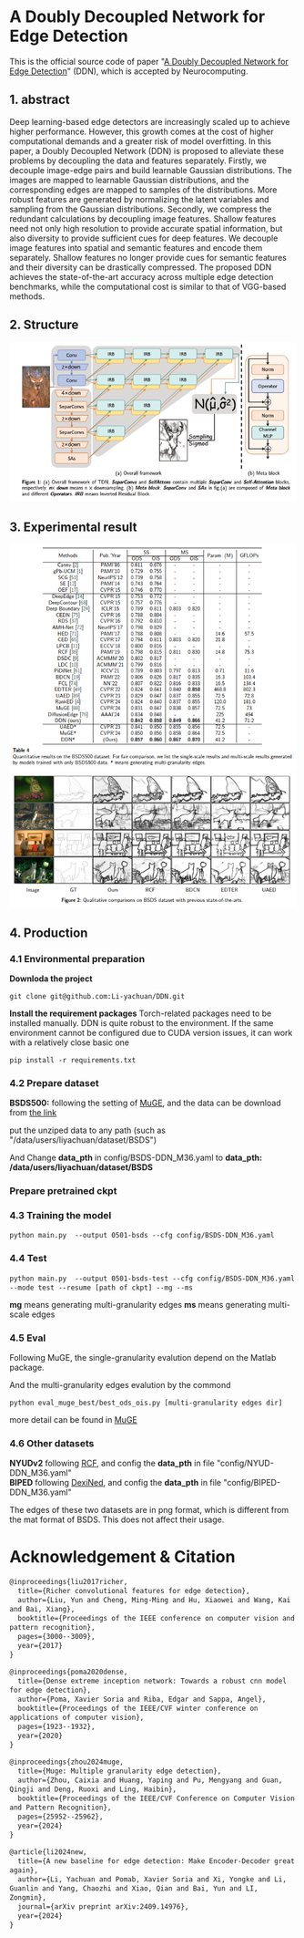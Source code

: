 # A Doubly Decoupled Network for Edge Detection
This is the official source code of paper "[A Doubly Decoupled Network for Edge Detection](https://www.sciencedirect.com/science/article/pii/S0925231225001146)" (DDN), which is accepted by Neurocomputing.

## 1. abstract
Deep learning-based edge detectors are increasingly scaled up to achieve higher performance. However, this growth comes at the cost of higher computational demands and a greater risk of
model overfitting. In this paper, a Doubly Decoupled Network (DDN) is proposed to alleviate these problems by decoupling the data and features separately. Firstly, we decouple image-edge pairs and
build learnable Gaussian distributions. The images are mapped to learnable Gaussian distributions, and the corresponding edges are mapped to samples of the distributions. More robust features are
generated by normalizing the latent variables and sampling from the Gaussian distributions. Secondly, we compress the redundant calculations by decoupling image features. Shallow features need not only
high resolution to provide accurate spatial information, but also diversity to provide sufficient cues for deep features. We decouple image features into spatial and semantic features and encode them
separately. Shallow features no longer provide cues for semantic features and their diversity can be drastically compressed. The proposed DDN achieves the state-of-the-art accuracy across multiple
edge detection benchmarks, while the computational cost is similar to that of VGG-based methods.


## 2. Structure
![Sructure of DDN](helper/struct.png)

## 3. Experimental result

![Result on BSDS](helper/bsds.png)
![Vis on BSDS](helper/vis_bsds.png)


## 4. Production

### 4.1 Environmental preparation
**Downloda the project**
```angular2html
git clone git@github.com:Li-yachuan/DDN.git
```
**Install the requirement packages**
Torch-related packages need to be installed manually.
DDN is quite robust to the environment. If the same environment cannot be configured due to CUDA version issues, it can work with a relatively close basic one

```angular2html
pip install -r requirements.txt
```

### 4.2 Prepare dataset

**BSDS500:** following the setting of [MuGE](https://github.com/ZhouCX117/UAED_MuGE),
and the data can be download from [the link](https://drive.google.com/file/d/1iB2aUKTjDK0URbvUXbXBKBYAROftRKwX/view?usp=sharing)

put the unziped data to any path (such as "/data/users/liyachuan/dataset/BSDS")

And Change **data_pth** in config/BSDS-DDN_M36.yaml to **data_pth: /data/users/liyachuan/dataset/BSDS**

### Prepare pretrained ckpt


### 4.3 Training the model 
```angular2html
python main.py  --output 0501-bsds --cfg config/BSDS-DDN_M36.yaml
```
### 4.4 Test
```angular2html
python main.py  --output 0501-bsds-test --cfg config/BSDS-DDN_M36.yaml --mode test --resume [path of ckpt] --mg --ms
```
**mg** means generating multi-granularity edges
**ms** means generating multi-scale edges

### 4.5 Eval

Following MuGE, the single-granularity evalution depend on the Matlab package.

And the multi-granularity edges evalution by the commond
```angular2html
python eval_muge_best/best_ods_ois.py [multi-granularity edges dir]
```
more detail can be found in [MuGE](https://github.com/ZhouCX117/UAED_MuGE)

### 4.6 Other datasets
**NYUDv2** following [RCF](https://github.com/yun-liu/RCF), and config the **data_pth** in file "config/NYUD-DDN_M36.yaml"  
**BIPED** following [DexiNed](https://github.com/xavysp/DexiNed), and config the **data_pth** in file "config/BIPED-DDN_M36.yaml"

The edges of these two datasets are in png format, which is different from the mat format of BSDS. This does not affect their usage.

# Acknowledgement & Citation

```angular2html
@inproceedings{liu2017richer,
  title={Richer convolutional features for edge detection},
  author={Liu, Yun and Cheng, Ming-Ming and Hu, Xiaowei and Wang, Kai and Bai, Xiang},
  booktitle={Proceedings of the IEEE conference on computer vision and pattern recognition},
  pages={3000--3009},
  year={2017}
}
```

```angular2html
@inproceedings{poma2020dense,
  title={Dense extreme inception network: Towards a robust cnn model for edge detection},
  author={Poma, Xavier Soria and Riba, Edgar and Sappa, Angel},
  booktitle={Proceedings of the IEEE/CVF winter conference on applications of computer vision},
  pages={1923--1932},
  year={2020}
}
```
```
@inproceedings{zhou2024muge,
  title={Muge: Multiple granularity edge detection},
  author={Zhou, Caixia and Huang, Yaping and Pu, Mengyang and Guan, Qingji and Deng, Ruoxi and Ling, Haibin},
  booktitle={Proceedings of the IEEE/CVF Conference on Computer Vision and Pattern Recognition},
  pages={25952--25962},
  year={2024}
}
```

```
@article{li2024new,
  title={A new baseline for edge detection: Make Encoder-Decoder great again},
  author={Li, Yachuan and Pomab, Xavier Soria and Xi, Yongke and Li, Guanlin and Yang, Chaozhi and Xiao, Qian and Bai, Yun and LI, Zongmin},
  journal={arXiv preprint arXiv:2409.14976},
  year={2024}
}
```

